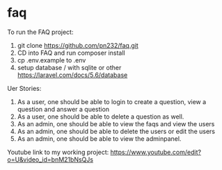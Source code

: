 # faq
To run the FAQ project:

1. git clone https://github.com/pn232/faq.git
2. CD into FAQ and run composer install
3. cp .env.example to .env
4. setup database / with sqlite or other https://laravel.com/docs/5.6/database

Uer Stories:
1. As a user, one should be able to login to create a question, view a question and answer a question
2. As a user, one should be able to delete a question as well.
3. As an admin, one should be able to view the faqs and view the users
4. As an admin, one should be able to delete the users or edit the users
5. As an admin, one should be able to view the adminpanel. 

Youtube link to my working project:
https://www.youtube.com/edit?o=U&video_id=bnM21bNsQJs
